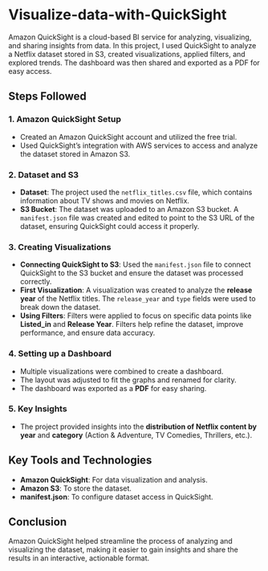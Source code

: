# Visualize-data-with-QuickSight
Amazon QuickSight is a cloud-based BI service for analyzing, visualizing, and sharing insights from data. In this project, I used QuickSight to analyze a Netflix dataset stored in S3, created visualizations, applied filters, and explored trends. The dashboard was then shared and exported as a PDF for easy access.

## Steps Followed

### 1. **Amazon QuickSight Setup**
   - Created an Amazon QuickSight account and utilized the free trial.
   - Used QuickSight’s integration with AWS services to access and analyze the dataset stored in Amazon S3.

### 2. **Dataset and S3**
   - **Dataset**: The project used the `netflix_titles.csv` file, which contains information about TV shows and movies on Netflix.
   - **S3 Bucket**: The dataset was uploaded to an Amazon S3 bucket. A `manifest.json` file was created and edited to point to the S3 URL of the dataset, ensuring QuickSight could access it properly.

### 3. **Creating Visualizations**
   - **Connecting QuickSight to S3**: Used the `manifest.json` file to connect QuickSight to the S3 bucket and ensure the dataset was processed correctly.
   - **First Visualization**: A visualization was created to analyze the **release year** of the Netflix titles. The `release_year` and `type` fields were used to break down the dataset.
   - **Using Filters**: Filters were applied to focus on specific data points like **Listed_in** and **Release Year**. Filters help refine the dataset, improve performance, and ensure data accuracy.

### 4. **Setting up a Dashboard**
   - Multiple visualizations were combined to create a dashboard.
   - The layout was adjusted to fit the graphs and renamed for clarity.
   - The dashboard was exported as a **PDF** for easy sharing.

### 5. **Key Insights**
   - The project provided insights into the **distribution of Netflix content by year** and **category** (Action & Adventure, TV Comedies, Thrillers, etc.).

## Key Tools and Technologies
   - **Amazon QuickSight**: For data visualization and analysis.
   - **Amazon S3**: To store the dataset.
   - **manifest.json**: To configure dataset access in QuickSight.

## Conclusion
Amazon QuickSight helped streamline the process of analyzing and visualizing the dataset, making it easier to gain insights and share the results in an interactive, actionable format.
